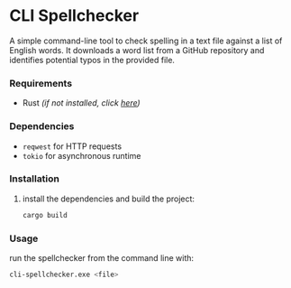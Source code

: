 
# CLI Spellchecker

A simple command-line tool to check spelling in a text file against a list of English words. It downloads a word list from a GitHub repository and identifies potential typos in the provided file.

### Requirements

- Rust *(if not installed, click [here](https://www.rust-lang.org/learn/get-started))*

### Dependencies

- `reqwest` for HTTP requests
- `tokio` for asynchronous runtime

### Installation

1. install the dependencies and build the project:
    ```sh
    cargo build
	```

### Usage

run the spellchecker from the command line with:
```sh
cli-spellchecker.exe <file>
```